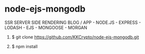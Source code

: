 # node-ejs-mongodb

SSR SERVER SIDE RENDERING BLOG / APP - NODE.JS - EXPRESS - LODASH - EJS - MONGOOSE - MORGAN

1. $ git clone https://github.com/KKCrypto/node-ejs-mongodb.git

2. $ npm install
